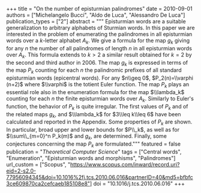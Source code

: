 +++
title = "On the number of episturmian palindromes"
date = 2010-09-01
authors = ["Michelangelo Bucci", "Aldo de Luca", "Alessandro De Luca"]
publication_types = ["2"]
abstract = """
Episturmian words are a suitable generalization to arbitrary alphabets of
Sturmian words. In this paper we are interested in the problem of enumerating
the palindromes in all episturmian words over a $k$-letter alphabet $A_k$. We
give a formula for the map $g_k$ giving for any $n$ the number of all
palindromes of length $n$ in all episturmian words over $A_k$. This formula
extends to $k>2$ a similar result obtained for $k=2$ by the second and third
author in 2006. The map $g_k$ is expressed in terms of the map $P_k$ counting
for each $n$ the palindromic prefixes of all standard episturmian words
(epicentral words). For any $n\\geq 0$, $P_2(n)=\\varphi (n+2)$ where $\\varphi$
is the totient Euler function. The map $P_k$ plays an essential role also in the
enumeration formula for the map $\\lambda_k$ counting for each $n$ the finite
episturmian words over $A_k$. Similarly to Euler's function, the behavior of
$P_k$ is  quite irregular. The first values of $P_k$ and of the related maps
$g_k$, and $\\lambda_k$ for $3\\leq k\\leq 6$ have been calculated and reported
in the Appendix. Some properties of $P_k$ are shown. In particular, broad upper
and lower bounds for $P\\_k$, as well as for $\\sum\\_{m=0}^n P_k(m)$ and $g_k$,
are determined. Finally, some conjectures concerning the map $P_k$ are
formulated."""
featured = false
publication = "*Theoretical Computer Science*"
tags = ["Central words", "Enumeration", "Episturmian words and morphisms", "Palindromes"]
url_custom = ["Scopus", "https://www.scopus.com/inward/record.uri?eid=2-s2.0-77956094345&doi=10.1016%2fj.tcs.2010.06.016&partnerID=40&md5=bfbfc3ce609870ca2cefcaeb185108e8"]
doi = "10.1016/j.tcs.2010.06.016"
+++
